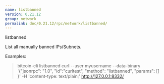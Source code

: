 ```yaml
---
name: listbanned
version: 0.21.12
group: network
permalink: doc/0.21.12/rpc/network/listbanned/
---
```


listbanned

List all manually banned IPs/Subnets.

Examples:
> bitcoin-cli listbanned 
> curl --user myusername --data-binary '{"jsonrpc": "1.0", "id":"curltest", "method": "listbanned", "params": [] }' -H 'content-type: text/plain;' http://127.0.0.1:8332/


